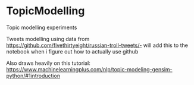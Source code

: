 # TopicModelling
Topic modelling experiments

Tweets modelling using data from https://github.com/fivethirtyeight/russian-troll-tweets/- will add this to the notebook when i figure out how to actually use github

Also draws heavily on this tutorial: https://www.machinelearningplus.com/nlp/topic-modeling-gensim-python/#1introduction

